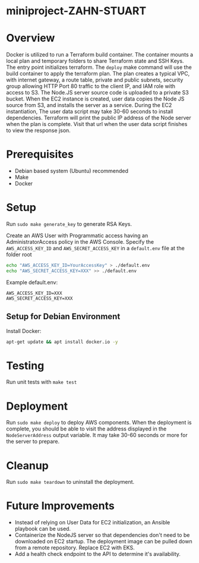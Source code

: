 # miniproject-ZAHN-STUART

# Overview

Docker is utilized to run a Terraform build container. The container mounts a local plan and temporary folders to share Terraform state and SSH Keys. The entry point initializes terraform. The `deploy` make command will use the build container to apply the terraform plan. The plan creates a typical VPC, with internet gateway, a route table, private and public subnets, security group allowing HTTP Port 80 traffic to the client IP, and IAM role with access to S3. The Node.JS server source code is uploaded to a private S3 bucket. When the EC2 instance is created, user data copies the Node JS source from S3, and installs the server as a service. During the EC2 instantiation, The user data script may take 30-60 seconds to install dependencies. Terraform will print the public IP address of the Node server when the plan is complete. Visit that url when the user data script finishes to view the response json.

# Prerequisites

- Debian based system (Ubuntu) recommended
- Make
- Docker

# Setup

Run `sudo make generate_key` to generate RSA Keys.

Create an AWS User with Programmatic access having an AdministratorAccess policy in the AWS Console. Specify the `AWS_ACCESS_KEY_ID` and `AWS_SECRET_ACCESS_KEY` in a `default.env` file at the folder root

```bash
echo "AWS_ACCESS_KEY_ID=YourAccessKey" > ./default.env
echo "AWS_SECRET_ACCESS_KEY=XXX" >> ./default.env
```

Example default.env:

```
AWS_ACCESS_KEY_ID=XXX
AWS_SECRET_ACCESS_KEY=XXX
```

## Setup for Debian Environment

Install Docker: 

```bash
apt-get update && apt install docker.io -y
```

# Testing

Run unit tests with `make test`

# Deployment

Run `sudo make deploy` to deploy AWS components. When the deployment is complete, you should be able to visit the address displayed in the `NodeServerAddress` output variable. It may take 30-60 seconds or more for the server to prepare.

# Cleanup

Run `sudo make teardown` to uninstall the deployment.

# Future Improvements
- Instead of relying on User Data for EC2 initialization, an Ansible playbook can be used.
- Containerize the NodeJS server so that dependencies don't need to be downloaded on EC2 startup. The deployment image can be pulled down from a remote repository. Replace EC2 with EKS.
- Add a health check endpoint to the API to determine it's availability.
